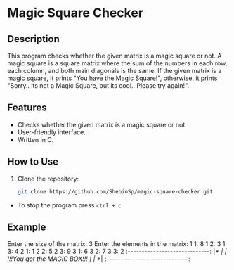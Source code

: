# Magic Square Checker

## Description
This program checks whether the given matrix is a magic square or not. A magic square is a square matrix where the sum of the numbers in each row, each column, and both main diagonals is the same. If the given matrix is a magic square, it prints "You have the Magic Square!", otherwise, it prints "Sorry.. its not a Magic Square, but its cool.. Please try again!".

## Features
- Checks whether the given matrix is a magic square or not.
- User-friendly interface.
- Written in C.

## How to Use
1. Clone the repository:
   ```bash
   git clone https://github.com/ShebinSp/magic-square-checker.git
 * To stop the program press `ctrl + c`

## Example
Enter the size of the matrix: 3
Enter the elements in the matrix:
1 1: 8
1 2: 3
1 3: 4
2 1: 1
2 2: 5
2 3: 9
3 1: 6
3 2: 7
3 3: 2
       :-----------------------------:
       |*                           *|
       | !!!You got the MAGIC BOX!!! |
       |*                           *|
       :-----------------------------:

